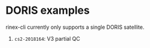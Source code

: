 DORIS examples
==============

rinex-cli currently only supports a single DORIS satellite.

1. `cs2-2018164`: V3 partial QC
